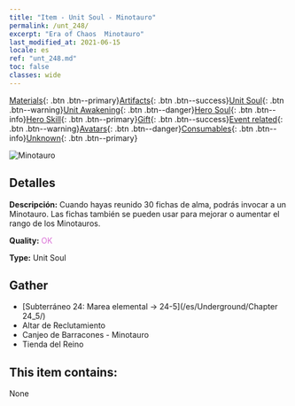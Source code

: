 ```yaml
---
title: "Item - Unit Soul - Minotauro"
permalink: /unt_248/
excerpt: "Era of Chaos  Minotauro"
last_modified_at: 2021-06-15
locale: es
ref: "unt_248.md"
toc: false
classes: wide
---
```

 [Materials](/ItemsES/){: .btn .btn--primary}[Artifacts](/ItemsES/Artifacts/){: .btn .btn--success}[Unit Soul](/ItemsES/UnitSoul/){: .btn .btn--warning}[Unit Awakening](/ItemsES/UnitAwakening/){: .btn .btn--danger}[Hero Soul](/ItemsES/HeroSoul/){: .btn .btn--info}[Hero Skill](/ItemsES/HeroSkill/){: .btn .btn--primary}[Gift](/ItemsES/Gift/){: .btn .btn--success}[Event related](/ItemsES/Events/){: .btn .btn--warning}[Avatars](/ItemsES/Avatars/){: .btn .btn--danger}[Consumables](/ItemsES/Consumables/){: .btn .btn--info}[Unknown](/ItemsES/Unknown/){: .btn .btn--primary}

 ![Minotauro](/images/u/ti_niutouguai.jpg)

## Detalles
 **Descripción:** Cuando hayas reunido 30 fichas de alma, podrás invocar a un Minotauro. Las fichas también se pueden usar para mejorar o aumentar el rango de los Minotauros.

 **Quality:** <span style="color: #DA70D6">OK</span>

 **Type:** Unit Soul

## Gather

*    [Subterráneo 24: Marea elemental -> 24-5](/es/Underground/Chapter 24_5/) 
*    Altar de Reclutamiento 
*    Canjeo de Barracones - Minotauro 
*    Tienda del Reino 

## This item contains:

  None

